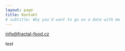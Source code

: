 ```yaml
---
layout: page
title: Kontakt
# subtitle: Why you'd want to go on a date with me
---
```


[info@fractal-food.cz](mailto:info@fractal-food.cz)

test
